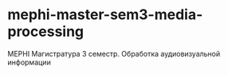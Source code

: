 # mephi-master-sem3-media-processing
MEPHI Магистратура 3 семестр. Обработка аудиовизуальной информации
